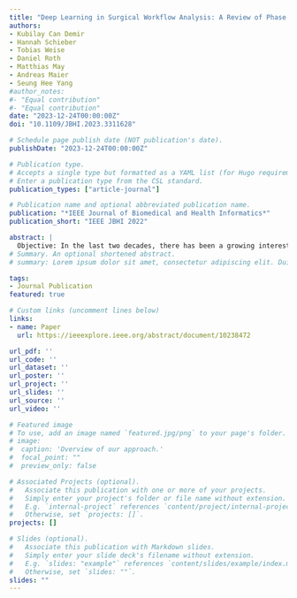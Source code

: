 ```yaml
---
title: "Deep Learning in Surgical Workflow Analysis: A Review of Phase and Step Recognition"
authors:
- Kubilay Can Demir
- Hannah Schieber
- Tobias Weise
- Daniel Roth
- Matthias May
- Andreas Maier
- Seung Hee Yang
#author_notes:
#- "Equal contribution"
#- "Equal contribution"
date: "2023-12-24T00:00:00Z"
doi: "10.1109/JBHI.2023.3311628"

# Schedule page publish date (NOT publication's date).
publishDate: "2023-12-24T00:00:00Z"

# Publication type.
# Accepts a single type but formatted as a YAML list (for Hugo requirements).
# Enter a publication type from the CSL standard.
publication_types: ["article-journal"]

# Publication name and optional abbreviated publication name.
publication: "*IEEE Journal of Biomedical and Health Informatics*"
publication_short: "IEEE JBHI 2022"

abstract: |
  Objective: In the last two decades, there has been a growing interest in exploring surgical procedures with statistical models to analyze operations at different semantic levels. This information is necessary for developing context-aware intelligent systems, which can assist the physicians during operations, evaluate procedures afterward or help the management team to effectively utilize the operating room. The objective is to extract reliable patterns from surgical data for the robust estimation of surgical activities performed during operations. The purpose of this article is to review the state-of-the-art deep learning methods that have been published after 2018 for analyzing surgical workflows, with a focus on phase and step recognition. Methods: Three databases, IEEE Xplore, Scopus, and PubMed were searched, and additional studies are added through a manual search. After the database search, 343 studies were screened and a total of 44 studies are selected for this review. Conclusion: The use of temporal information is essential for identifying the next surgical action. Contemporary methods used mainly RNNs, hierarchical CNNs, and Transformers to preserve long-distance temporal relations. The lack of large publicly available datasets for various procedures is a great challenge for the development of new and robust models. As supervised learning strategies are used to show proof-of-concept, self-supervised, semi-supervised, or active learning methods are used to mitigate dependency on annotated data. Significance: The present study provides a comprehensive review of recent methods in surgical workflow analysis, summarizes commonly used architectures, datasets, and discusses challenges.
# Summary. An optional shortened abstract.
# summary: Lorem ipsum dolor sit amet, consectetur adipiscing elit. Duis posuere tellus ac convallis placerat. Proin tincidunt magna sed ex sollicitudin condimentum.

tags:
- Journal Publication
featured: true

# Custom links (uncomment lines below)
links:
- name: Paper
  url: https://ieeexplore.ieee.org/abstract/document/10238472

url_pdf: ''
url_code: ''
url_dataset: ''
url_poster: ''
url_project: ''
url_slides: ''
url_source: ''
url_video: ''

# Featured image
# To use, add an image named `featured.jpg/png` to your page's folder. 
# image:
#  caption: 'Overview of our approach.'
#  focal_point: ""
#  preview_only: false

# Associated Projects (optional).
#   Associate this publication with one or more of your projects.
#   Simply enter your project's folder or file name without extension.
#   E.g. `internal-project` references `content/project/internal-project/index.md`.
#   Otherwise, set `projects: []`.
projects: []

# Slides (optional).
#   Associate this publication with Markdown slides.
#   Simply enter your slide deck's filename without extension.
#   E.g. `slides: "example"` references `content/slides/example/index.md`.
#   Otherwise, set `slides: ""`.
slides: ""
---
```




